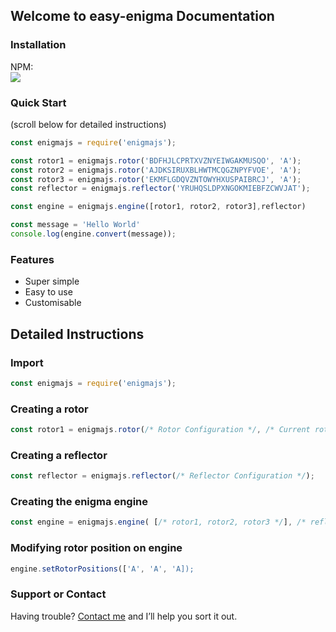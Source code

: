 ## Welcome to easy-enigma Documentation

### Installation
NPM: <br>
<a href="https://www.npmjs.com/package/easy-enigma"><img src="https://nodei.co/npm/easy-enigma.png?downloadRank=true&downloads=true&downloadRank=true&stars=true" /></a><br>

### Quick Start
(scroll below for detailed instructions)

```javascript
const enigmajs = require('enigmajs');

const rotor1 = enigmajs.rotor('BDFHJLCPRTXVZNYEIWGAKMUSQO', 'A');
const rotor2 = enigmajs.rotor('AJDKSIRUXBLHWTMCQGZNPYFVOE', 'A');
const rotor3 = enigmajs.rotor('EKMFLGDQVZNTOWYHXUSPAIBRCJ', 'A');
const reflector = enigmajs.reflector('YRUHQSLDPXNGOKMIEBFZCWVJAT');

const engine = enigmajs.engine([rotor1, rotor2, rotor3],reflector)

const message = 'Hello World'
console.log(engine.convert(message));
```
### Features
- Super simple
- Easy to use
- Customisable

## Detailed Instructions
### Import
```javascript
const enigmajs = require('enigmajs');
```
### Creating a rotor
```javascript
const rotor1 = enigmajs.rotor(/* Rotor Configuration */, /* Current rotor position */);
```

### Creating a reflector
```javascript
const reflector = enigmajs.reflector(/* Reflector Configuration */);
```

### Creating the enigma engine
```javascript
const engine = enigmajs.engine( [/* rotor1, rotor2, rotor3 */], /* reflector */
```
### Modifying rotor position on engine
```javascript
engine.setRotorPositions(['A', 'A', 'A]);
```
### Support or Contact

Having trouble? [Contact me](https://github.com/armoredvortex) and I’ll help you sort it out.
